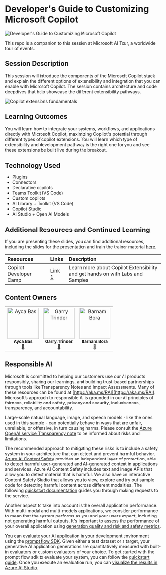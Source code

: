 <!--
To help prepare content for AI Tour, please use this template repository for organizing your sessions and preparing the content for future presentors.
1. Update this readme with the todo's listed below
2. The src folder has been created for all development tasks when creating this session
3. The Lab folder is in-person and async participation with content, please update this folder with instructions for participants to follow along.
4. The Presenter Notes folder is the train the trainer section. Here add any slide decks, demo videos, and other content as needed. This page has a rough layout to provide ideas but can be edited as needed.
5. If you are taking advantage of the static front end site, edit the content in the _config.yml file as needed (specifically the title and description)
 -->
# Developer's Guide to Customizing Microsoft Copilot

![Developer's Guide to Customizing Microsoft Copilot](https://github.com/user-attachments/assets/fcec3359-83e7-4ec7-849d-079cd677fcfa)

This repo is a companion to this session at Microsoft AI Tour, a worldwide tour of events.

## Session Description

This session will introduce the components of the Microsoft Copilot stack and explain the different options of extensibility and integration that you can enable with Microsoft Copilot. The session contains architecture and code deepdives that help showcase the different extensibility pathways.

![Copilot extensions fundamentals](https://github.com/user-attachments/assets/374a73e0-4ad2-4d72-bd36-3ab31aa8575b)

## Learning Outcomes
You will learn how to integrate your systems, workflows, and applications directly with Microsoft Copilot, maximizing Copilot's potential through different types of copilot extensions. You will learn which type of extensibility and development pathway is the right one for you and see these extensions be built live during the breakout.

## Technology Used
- Plugins
- Connectors
- Declarative copilots
- Teams Toolkit (VS Code)
- Custom copilots
- AI Library + Toolkit (VS Code)
- Copilot Studio
- AI Studio + Open AI Models

## Additional Resources and Continued Learning

If you are presenting these slides, you can find additional resources, including the slides for the presentation and train the trainer material [here](/train-the-trainer/README.md).

| Resources          | Links                             | Description        |
|:-------------------|:----------------------------------|:-------------------|
| Copilot Developer Camp  | [Link 1](https://aka.ms/copilotdevcamp) | Learn more about Copilot Extensibility and get hands on with Labs and Samples|


## Content Owners

<!-- ALL-CONTRIBUTORS-LIST:START - Do not remove or modify this section -->

<table>
<tr>
    <td align="center"><a href="http://learnanalytics.microsoft.com">
        <img src="https://github.com/aycabas.png" width="100px;" alt="Ayca Bas"/><br />
        <sub><b>Ayca Bas
</b></sub></a><br />
            <a href="https://github.com/aycabas" title="talk">📢</a> 
    </td>
    <td align="center"><a href="http://learnanalytics.microsoft.com">
        <img src="https://github.com/garrytrinder.png" width="100px;" alt="Garry Trinder"/><br />
        <sub><b>Garry Trinder
</b></sub></a><br />
            <a href="https://github.com/garrytrinder" title="talk">📢</a> 
    </td>
    <td align="center"><a href="http://learnanalytics.microsoft.com">
        <img src="https://github.com/barnam-bora.png" width="100px;" alt="Barnam Bora"/><br />
        <sub><b>Barnam Bora
</b></sub></a><br />
            <a href="https://github.com/barnam-bora" title="talk">📢</a> 
    </td>
</tr></table>

<!-- ALL-CONTRIBUTORS-LIST:END -->

## Responsible AI 

Microsoft is committed to helping our customers use our AI products responsibly, sharing our learnings, and building trust-based partnerships through tools like Transparency Notes and Impact Assessments. Many of these resources can be found at [https://aka.ms/RAI](https://aka.ms/RAI).
Microsoft’s approach to responsible AI is grounded in our AI principles of fairness, reliability and safety, privacy and security, inclusiveness, transparency, and accountability.

Large-scale natural language, image, and speech models - like the ones used in this sample - can potentially behave in ways that are unfair, unreliable, or offensive, in turn causing harms. Please consult the [Azure OpenAI service Transparency note](https://learn.microsoft.com/legal/cognitive-services/openai/transparency-note?tabs=text) to be informed about risks and limitations.

The recommended approach to mitigating these risks is to include a safety system in your architecture that can detect and prevent harmful behavior. [Azure AI Content Safety](https://learn.microsoft.com/azure/ai-services/content-safety/overview) provides an independent layer of protection, able to detect harmful user-generated and AI-generated content in applications and services. Azure AI Content Safety includes text and image APIs that allow you to detect material that is harmful. We also have an interactive Content Safety Studio that allows you to view, explore and try out sample code for detecting harmful content across different modalities. The following [quickstart documentation](https://learn.microsoft.com/azure/ai-services/content-safety/quickstart-text?tabs=visual-studio%2Clinux&pivots=programming-language-rest) guides you through making requests to the service.

Another aspect to take into account is the overall application performance. With multi-modal and multi-models applications, we consider performance to mean that the system performs as you and your users expect, including not generating harmful outputs. It's important to assess the performance of your overall application using [generation quality and risk and safety metrics](https://learn.microsoft.com/azure/ai-studio/concepts/evaluation-metrics-built-in).

You can evaluate your AI application in your development environment using the [prompt flow SDK](https://microsoft.github.io/promptflow/index.html). Given either a test dataset or a target, your generative AI application generations are quantitatively measured with built-in evaluators or custom evaluators of your choice. To get started with the prompt flow sdk to evaluate your system, you can follow the [quickstart guide](https://learn.microsoft.com/azure/ai-studio/how-to/develop/flow-evaluate-sdk). Once you execute an evaluation run, you can [visualize the results in Azure AI Studio](https://learn.microsoft.com/azure/ai-studio/how-to/evaluate-flow-results).
